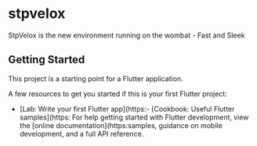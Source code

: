 # stpvelox

StpVelox is the new environment running on the wombat - Fast and Sleek

## Getting Started

This project is a starting point for a Flutter application.

A few resources to get you started if this is your first Flutter project:

- [Lab: Write your first Flutter app](https:- [Cookbook: Useful Flutter samples](https:
For help getting started with Flutter development, view the
[online documentation](https:samples, guidance on mobile development, and a full API reference.

